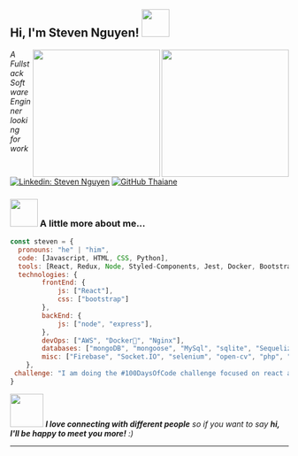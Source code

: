 <h2> Hi, I'm Steven Nguyen! <img src="https://media.giphy.com/media/mGcNjsfWAjY5AEZNw6/giphy.gif" width="50"></h2>
<img align='right' src="https://media.giphy.com/media/ieyl9zmCjO4b4t6qoY/giphy.gif" width="230">
<img align='right' src="https://media.giphy.com/media/M9gbBd9nbDrOTu1Mqx/giphy.gif" width="230">
<p><em>A Fullstack Software Enginner looking for work</em></p>

[![Linkedin: Steven Nguyen](https://img.shields.io/badge/-thaianebraga-blue?style=flat-square&logo=Linkedin&logoColor=white&link=https://www.linkedin.com/in/steven-nguyen-8a9aaa13b/)](https://www.linkedin.com/in/steven-nguyen-8a9aaa13b/)
[![GitHub Thaiane](https://img.shields.io/github/followers/thaiane?label=follow&style=social)](https://github.com/Thaiane)


### <img src="https://media.giphy.com/media/VgCDAzcKvsR6OM0uWg/giphy.gif" width="50"> A little more about me...  

```javascript
const steven = {
  pronouns: "he" | "him",
  code: [Javascript, HTML, CSS, Python],
  tools: [React, Redux, Node, Styled-Components, Jest, Docker, Bootstrap],
  technologies: {
        frontEnd: {
            js: ["React"],
            css: ["bootstrap"]
        },
        backEnd: {
            js: ["node", "express"],
        },
        devOps: ["AWS", "Docker🐳", "Nginx"],
        databases: ["mongoDB", "mongoose", "MySql", "sqlite", "Sequelize", "PostgreSQL"],
        misc: ["Firebase", "Socket.IO", "selenium", "open-cv", "php", "SuiteApp"]
    },
 challenge: "I am doing the #100DaysOfCode challenge focused on react and typescript"
}
```

<img src="https://media.giphy.com/media/LnQjpWaON8nhr21vNW/giphy.gif" width="60"> <em><b>I love connecting with different people</b> so if you want to say <b>hi, I'll be happy to meet you more!</b> :)</em>

---
